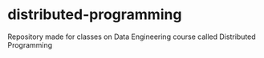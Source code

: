 # distributed-programming
Repository made for classes on Data Engineering course called Distributed Programming
